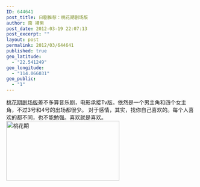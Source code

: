 ```yaml
---
ID: 644641
post_title: 日剧推荐：桃花期剧场版
author: 南 靖男
post_date: 2012-03-19 22:07:13
post_excerpt: ""
layout: post
permalink: 2012/03/644641
published: true
geo_latitude:
  - "22.541249"
geo_longitude:
  - "114.066031"
geo_public:
  - "1"
---
```

<a href="http://www.bilibili.tv/video/av230768/">桃花期剧场版</a>差不多算音乐剧，电影承接Tv版。依然是一个男主角和四个女主角，不过3号和4号的出场都很少。
对于感情，其实，找你自己喜欢的。每个人喜欢的都不同，也不能勉强。喜欢就是喜欢。<a href="https://larryli.cn/wp-content/uploads/2012/03/taohuaqi.jpg"><img src="https://larryli.cn/wp-content/uploads/2012/03/taohuaqi-300x159.jpg" alt="桃花期" title="taohuaqi" width="300" height="159" class="alignnone size-medium wp-image-644643" /></a>